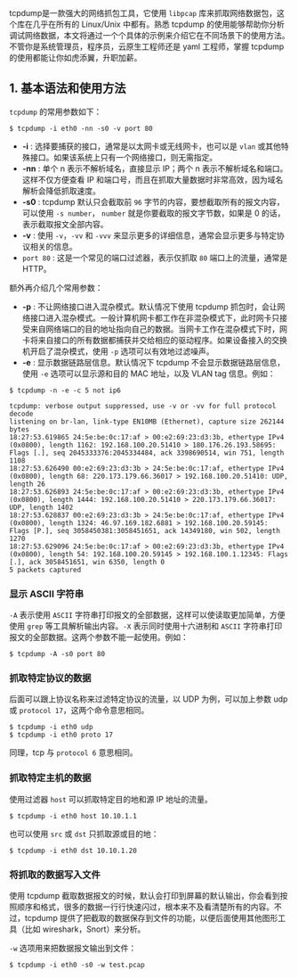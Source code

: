 

tcpdump是一款强大的网络抓包工具，它使用 `libpcap` 库来抓取网络数据包，这个库在几乎在所有的 Linux/Unix 中都有。熟悉 tcpdump 的使用能够帮助你分析调试网络数据，本文将通过一个个具体的示例来介绍它在不同场景下的使用方法。不管你是系统管理员，程序员，云原生工程师还是 yaml 工程师，掌握 tcpdump 的使用都能让你如虎添翼，升职加薪。

## 1. 基本语法和使用方法

`tcpdump` 的常用参数如下：

```text
$ tcpdump -i eth0 -nn -s0 -v port 80
```

* **-i** : 选择要捕获的接口，通常是以太网卡或无线网卡，也可以是 `vlan` 或其他特殊接口。如果该系统上只有一个网络接口，则无需指定。
* **-nn** : 单个 n 表示不解析域名，直接显示 IP；两个 n 表示不解析域名和端口。这样不仅方便查看 IP 和端口号，而且在抓取大量数据时非常高效，因为域名解析会降低抓取速度。
* **-s0** : tcpdump 默认只会截取前 `96` 字节的内容，要想截取所有的报文内容，可以使用 `-s number`， `number` 就是你要截取的报文字节数，如果是 0 的话，表示截取报文全部内容。
* **-v** : 使用 `-v`，`-vv` 和 `-vvv` 来显示更多的详细信息，通常会显示更多与特定协议相关的信息。
* `port 80` : 这是一个常见的端口过滤器，表示仅抓取 `80` 端口上的流量，通常是 HTTP。

额外再介绍几个常用参数：

* **-p** : 不让网络接口进入混杂模式。默认情况下使用 tcpdump 抓包时，会让网络接口进入混杂模式。一般计算机网卡都工作在非混杂模式下，此时网卡只接受来自网络端口的目的地址指向自己的数据。当网卡工作在混杂模式下时，网卡将来自接口的所有数据都捕获并交给相应的驱动程序。如果设备接入的交换机开启了混杂模式，使用 `-p` 选项可以有效地过滤噪声。
* **-e** : 显示数据链路层信息。默认情况下 tcpdump 不会显示数据链路层信息，使用 `-e` 选项可以显示源和目的 MAC 地址，以及 VLAN tag 信息。例如：

```text
$ tcpdump -n -e -c 5 not ip6

tcpdump: verbose output suppressed, use -v or -vv for full protocol decode
listening on br-lan, link-type EN10MB (Ethernet), capture size 262144 bytes
18:27:53.619865 24:5e:be:0c:17:af > 00:e2:69:23:d3:3b, ethertype IPv4 (0x0800), length 1162: 192.168.100.20.51410 > 180.176.26.193.58695: Flags [.], seq 2045333376:2045334484, ack 3398690514, win 751, length 1108
18:27:53.626490 00:e2:69:23:d3:3b > 24:5e:be:0c:17:af, ethertype IPv4 (0x0800), length 68: 220.173.179.66.36017 > 192.168.100.20.51410: UDP, length 26
18:27:53.626893 24:5e:be:0c:17:af > 00:e2:69:23:d3:3b, ethertype IPv4 (0x0800), length 1444: 192.168.100.20.51410 > 220.173.179.66.36017: UDP, length 1402
18:27:53.628837 00:e2:69:23:d3:3b > 24:5e:be:0c:17:af, ethertype IPv4 (0x0800), length 1324: 46.97.169.182.6881 > 192.168.100.20.59145: Flags [P.], seq 3058450381:3058451651, ack 14349180, win 502, length 1270
18:27:53.629096 24:5e:be:0c:17:af > 00:e2:69:23:d3:3b, ethertype IPv4 (0x0800), length 54: 192.168.100.20.59145 > 192.168.100.1.12345: Flags [.], ack 3058451651, win 6350, length 0
5 packets captured
```

### 显示 ASCII 字符串

`-A` 表示使用 `ASCII` 字符串打印报文的全部数据，这样可以使读取更加简单，方便使用 `grep` 等工具解析输出内容。`-X` 表示同时使用十六进制和 `ASCII` 字符串打印报文的全部数据。这两个参数不能一起使用。例如：

```text
$ tcpdump -A -s0 port 80
```

### 抓取特定协议的数据

后面可以跟上协议名称来过滤特定协议的流量，以 UDP 为例，可以加上参数 udp 或 `protocol 17`，这两个命令意思相同。

```text
$ tcpdump -i eth0 udp
$ tcpdump -i eth0 proto 17
```

同理，tcp 与 `protocol 6` 意思相同。

### 抓取特定主机的数据

使用过滤器 `host` 可以抓取特定目的地和源 IP 地址的流量。

```text
$ tcpdump -i eth0 host 10.10.1.1
```

也可以使用 `src` 或 `dst` 只抓取源或目的地：

```text
$ tcpdump -i eth0 dst 10.10.1.20
```

### 将抓取的数据写入文件

使用 tcpdump 截取数据报文的时候，默认会打印到屏幕的默认输出，你会看到按照顺序和格式，很多的数据一行行快速闪过，根本来不及看清楚所有的内容。不过，tcpdump 提供了把截取的数据保存到文件的功能，以便后面使用其他图形工具（比如 wireshark，Snort）来分析。

`-w` 选项用来把数据报文输出到文件：

```text
$ tcpdump -i eth0 -s0 -w test.pcap
```

